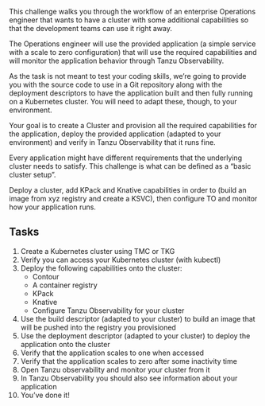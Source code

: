 This challenge walks you through the workflow of an enterprise Operations engineer that wants to have a cluster with some additional capabilities so that the development teams can use it right away.

The Operations engineer will use the provided application (a simple service with a scale to zero configuration) that will use the required capabilities and will monitor the application behavior through Tanzu Observability.

As the task is not meant to test your coding skills, we’re going to provide you with the source code to use in a Git repository along with the deployment descriptors to have the application built and then fully running on a Kubernetes cluster. You will need to adapt these, though, to your environment.

Your goal is to create a Cluster and provision all the required capabilities for the application, deploy the provided application (adapted to your environment) and verify in Tanzu Observability that it runs fine.

Every application might have different requirements that the underlying cluster needs to satisfy. This challenge is what can be defined as a “basic cluster setup”.

Deploy a cluster, add KPack and Knative capabilities in order to (build an image from xyz registry and create a KSVC), then configure TO and monitor how your application runs. 

## Tasks
1. Create a Kubernetes cluster using TMC or TKG
1. Verify you can access your Kubernetes cluster (with kubectl)
1. Deploy the following capabilities onto the cluster:
    * Contour
    * A container registry
    * KPack
    * Knative
    * Configure Tanzu Observability for your cluster
1. Use the build descriptor (adapted to your cluster) to build an image that will be pushed into the registry you provisioned
1. Use the deployment descriptor (adapted to your cluster) to deploy the application onto the cluster
1. Verify that the application scales to one when accessed
1. Verify that the application scales to zero after some inactivity time
1. Open Tanzu observability and monitor your cluster from it
1. In Tanzu Observability you should also see information about your application
1. You’ve done it!
